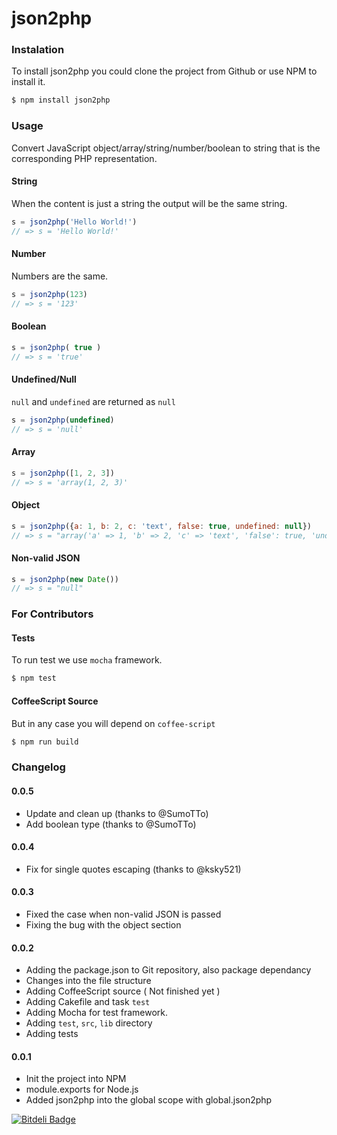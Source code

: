 json2php
========

### Instalation

To install json2php you could clone the project from Github or use NPM to install it.

```bash
$ npm install json2php
```

### Usage

Convert JavaScript object/array/string/number/boolean to string that is the corresponding PHP representation.

#### String

When the content is just a string the output will be the same string.

```javascript
s = json2php('Hello World!')
// => s = 'Hello World!'
```

#### Number

Numbers are the same.

```javascript
s = json2php(123)
// => s = '123'
```

#### Boolean

```javascript
s = json2php( true )
// => s = 'true'
```

#### Undefined/Null

`null` and `undefined` are returned as `null`

```javascript
s = json2php(undefined)
// => s = 'null'
```

#### Array

```javascript
s = json2php([1, 2, 3])
// => s = 'array(1, 2, 3)'
```

#### Object

```javascript
s = json2php({a: 1, b: 2, c: 'text', false: true, undefined: null})
// => s = "array('a' => 1, 'b' => 2, 'c' => 'text', 'false': true, 'undefined': null)"
```

#### Non-valid JSON

```javascript
s = json2php(new Date())
// => s = "null"
```

### For Contributors

#### Tests

To run test we use `mocha` framework.

```bash
$ npm test
```

#### CoffeeScript Source

But in any case you will depend on `coffee-script`

```bash
$ npm run build
```

### Changelog

#### 0.0.5
  * Update and clean up (thanks to @SumoTTo)
  * Add boolean type (thanks to @SumoTTo)


#### 0.0.4
  * Fix for single quotes escaping (thanks to @ksky521)

#### 0.0.3
  * Fixed the case when non-valid JSON is passed
  * Fixing the bug with the object section

#### 0.0.2
  * Adding the package.json to Git repository, also package dependancy
  * Changes into the file structure
  * Adding CoffeeScript source ( Not finished yet )
  * Adding Cakefile and task `test`
  * Adding Mocha for test framework.
  * Adding `test`, `src`, `lib` directory
  * Adding tests

#### 0.0.1
  * Init the project into NPM
  * module.exports for Node.js
  * Added json2php into the global scope with global.json2php


[![Bitdeli Badge](https://d2weczhvl823v0.cloudfront.net/daniel-zahariev/json2php/trend.png)](https://bitdeli.com/free "Bitdeli Badge")

